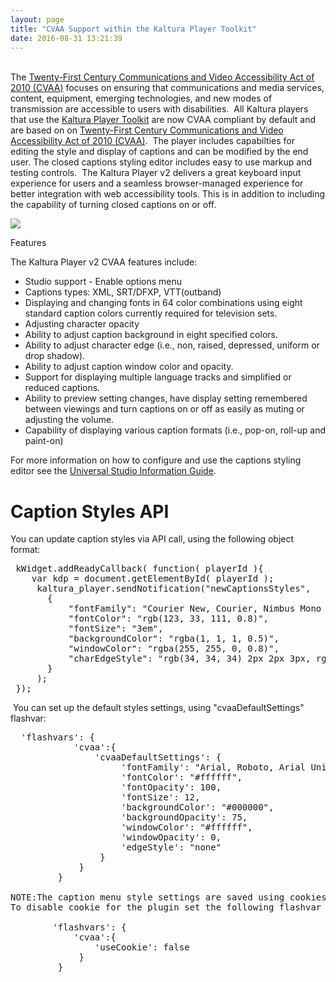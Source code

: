 ```yaml
---
layout: page
title: "CVAA Support within the Kaltura Player Toolkit"
date: 2016-08-31 13:21:39
---
```


<p>
    <br />The <a href="https://www.fcc.gov/consumers/guides/21st-century-communications-and-video-accessibility-act-cvaa">Twenty-First Century Communications and Video Accessibility Act of 2010 (CVAA)</a> focuses on ensuring that communications and media services, content, equipment, emerging technologies, and new modes of transmission are accessible to users with disabilities.  All Kaltura players that use the <a href="http://knowledge.kaltura.com/node/959" target="_blank">Kaltura Player Toolkit</a> are now CVAA compliant by default and are based on on <a href="http://www.fcc.gov/guides/21st-century-communications-and-video-accessibility-act-2010" target="_blank" title="Twenty-First Century Communications Accessibility Act 2010">Twenty-First Century Communications and Video Accessibility Act of 2010 (CVAA)</a>.  The player includes capabilties for editing the style and display of captions and can be modified by the end user. The closed captions styling editor includes easy to use markup and testing controls.  The Kaltura Player v2 delivers a great keyboard input experience for users and a seamless browser-managed experience for better integration with web accessibility tools. This is in addition to including the capability of turning closed captions on or off. 
  </p>
  
  <p>
    <img src="{{site.url}}/assets/3400">
  </p>
  
  <p>
    <span class="mce-sub-heading">Features</span>
  </p>
  
  <p>
    The Kaltura Player v2 CVAA features include: 
  </p>
  
  <ul>
    <li>
      Studio support - Enable options menu
    </li>
    <li>
      Captions types: XML, SRT/DFXP, VTT(outband)
    </li>
    <li>
      Displaying and changing fonts in 64 color combinations using eight standard caption colors currently required for television sets.
    </li>
    <li>
      Adjusting character opacity
    </li>
    <li>
      Ability to adjust caption background in eight specified colors.
    </li>
    <li>
      Ability to adjust character edge (i.e., non, raised, depressed, uniform or drop shadow).
    </li>
    <li>
      Ability to adjust caption window color and opacity.
    </li>
    <li>
      Support for displaying multiple language tracks and simplified or reduced captions.
    </li>
    <li>
      Ability to preview setting changes, have display setting remembered between viewings and turn captions on or off as easily as muting or adjusting the volume.
    </li>
    <li>
      Capability of displaying various caption formats (i.e., pop-on, roll-up and paint-on)
    </li>
  </ul>
  
  <p>
    For more information on how to configure and use the captions styling editor see the <a href="https://knowledge.kaltura.com/node/1148#cvaa">Universal Studio Information Guide</a>.
  </p>
  
  <h1>
    Caption Styles API
  </h1>
  
  <p>
    You can update caption styles via API call, using the following object format:
  </p>
  
  <pre class="brush: xml;fontsize: 100; first-line: 1; "> kWidget.addReadyCallback( function( playerId ){
    var kdp = document.getElementById( playerId );
     kaltura_player.sendNotification("newCaptionsStyles",
       {
           "fontFamily": "Courier New, Courier, Nimbus Mono L, Cutive Mono, monospace",
           "fontColor": "rgb(123, 33, 111, 0.8)",
           "fontSize": "3em",
           "backgroundColor": "rgba(1, 1, 1, 0.5)",
           "windowColor": "rgba(255, 255, 0, 0.8)",
           "charEdgeStyle": "rgb(34, 34, 34) 2px 2px 3px, rgb(34, 34, 34) 2px 2px 4px, rgb(34, 34, 34) 2px 2px 5px"
       }
     );
 });</pre>
  
  <p>
     You can set up the default styles settings, using "cvaaDefaultSettings" flashvar:
  </p>
  
  <pre class="brush: xml;fontsize: 100; first-line: 1; ">  'flashvars': {
            'cvaa':{
                'cvaaDefaultSettings': {
                     'fontFamily': "Arial, Roboto, Arial Unicode Ms, Helvetica, Verdana, PT Sans Caption, sans-serif",
                     'fontColor': "#ffffff",
                     'fontOpacity': 100,
                     'fontSize': 12,
                     'backgroundColor': "#000000",
                     'backgroundOpacity': 75,
                     'windowColor': "#ffffff",
                     'windowOpacity': 0,
                     'edgeStyle': "none"
                 }
             }
         }

NOTE:The caption menu style settings are saved using cookies per page. You can disable cookies, however, when you refresh the settings will not be saved and the default will be used.
To disable cookie for the plugin set the following flashvar to false:

        'flashvars': {
            'cvaa':{
                'useCookie': false
             }
         }</pre>